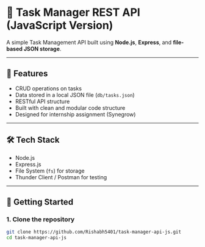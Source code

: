 # 📝 Task Manager REST API (JavaScript Version)

A simple Task Management API built using **Node.js**, **Express**, and **file-based JSON storage**.

---

## 📁 Features

- CRUD operations on tasks
- Data stored in a local JSON file (`db/tasks.json`)
- RESTful API structure
- Built with clean and modular code structure
- Designed for internship assignment (Synegrow)

---

## 🛠️ Tech Stack

- Node.js
- Express.js
- File System (`fs`) for storage
- Thunder Client / Postman for testing

---

## 🚀 Getting Started

### 1. Clone the repository

```bash
git clone https://github.com/Rishabh5401/task-manager-api-js.git
cd task-manager-api-js

